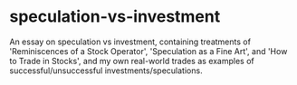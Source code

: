# speculation-vs-investment

An essay on speculation vs investment, containing treatments of 'Reminiscences of a Stock Operator', 'Speculation as a Fine Art', and 'How to Trade in Stocks', and my own real-world trades as examples of successful/unsuccessful investments/speculations.
